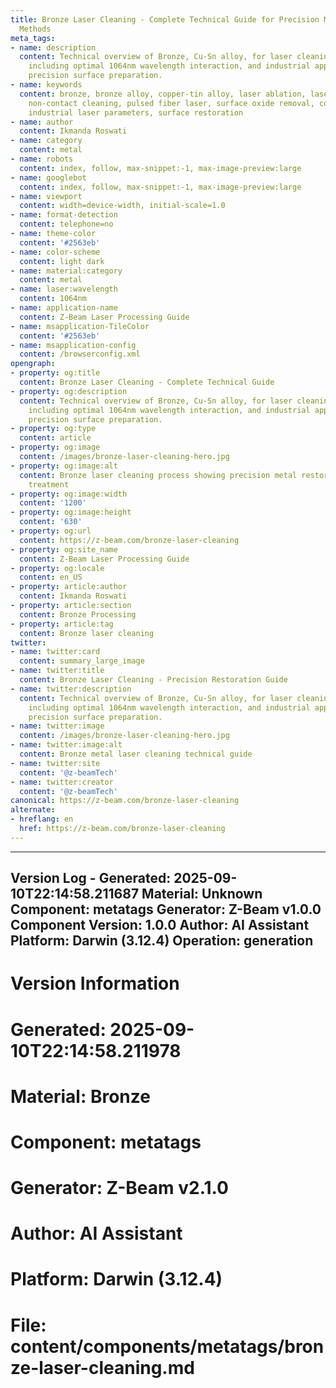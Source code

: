```yaml
---
title: Bronze Laser Cleaning - Complete Technical Guide for Precision Metal Restoration
  Methods
meta_tags:
- name: description
  content: Technical overview of Bronze, Cu-Sn alloy, for laser cleaning applications,
    including optimal 1064nm wavelength interaction, and industrial applications in
    precision surface preparation.
- name: keywords
  content: bronze, bronze alloy, copper-tin alloy, laser ablation, laser cleaning,
    non-contact cleaning, pulsed fiber laser, surface oxide removal, corrosion removal,
    industrial laser parameters, surface restoration
- name: author
  content: Ikmanda Roswati
- name: category
  content: metal
- name: robots
  content: index, follow, max-snippet:-1, max-image-preview:large
- name: googlebot
  content: index, follow, max-snippet:-1, max-image-preview:large
- name: viewport
  content: width=device-width, initial-scale=1.0
- name: format-detection
  content: telephone=no
- name: theme-color
  content: '#2563eb'
- name: color-scheme
  content: light dark
- name: material:category
  content: metal
- name: laser:wavelength
  content: 1064nm
- name: application-name
  content: Z-Beam Laser Processing Guide
- name: msapplication-TileColor
  content: '#2563eb'
- name: msapplication-config
  content: /browserconfig.xml
opengraph:
- property: og:title
  content: Bronze Laser Cleaning - Complete Technical Guide
- property: og:description
  content: Technical overview of Bronze, Cu-Sn alloy, for laser cleaning applications,
    including optimal 1064nm wavelength interaction, and industrial applications in
    precision surface preparation.
- property: og:type
  content: article
- property: og:image
  content: /images/bronze-laser-cleaning-hero.jpg
- property: og:image:alt
  content: Bronze laser cleaning process showing precision metal restoration and surface
    treatment
- property: og:image:width
  content: '1200'
- property: og:image:height
  content: '630'
- property: og:url
  content: https://z-beam.com/bronze-laser-cleaning
- property: og:site_name
  content: Z-Beam Laser Processing Guide
- property: og:locale
  content: en_US
- property: article:author
  content: Ikmanda Roswati
- property: article:section
  content: Bronze Processing
- property: article:tag
  content: Bronze laser cleaning
twitter:
- name: twitter:card
  content: summary_large_image
- name: twitter:title
  content: Bronze Laser Cleaning - Precision Restoration Guide
- name: twitter:description
  content: Technical overview of Bronze, Cu-Sn alloy, for laser cleaning applications,
    including optimal 1064nm wavelength interaction, and industrial applications in
    precision surface preparation.
- name: twitter:image
  content: /images/bronze-laser-cleaning-hero.jpg
- name: twitter:image:alt
  content: Bronze metal laser cleaning technical guide
- name: twitter:site
  content: '@z-beamTech'
- name: twitter:creator
  content: '@z-beamTech'
canonical: https://z-beam.com/bronze-laser-cleaning
alternate:
- hreflang: en
  href: https://z-beam.com/bronze-laser-cleaning
---
```


---
Version Log - Generated: 2025-09-10T22:14:58.211687
Material: Unknown
Component: metatags
Generator: Z-Beam v1.0.0
Component Version: 1.0.0
Author: AI Assistant
Platform: Darwin (3.12.4)
Operation: generation
---

# Version Information
# Generated: 2025-09-10T22:14:58.211978
# Material: Bronze
# Component: metatags
# Generator: Z-Beam v2.1.0
# Author: AI Assistant
# Platform: Darwin (3.12.4)
# File: content/components/metatags/bronze-laser-cleaning.md